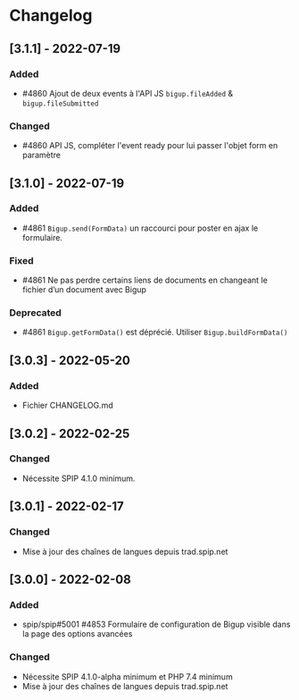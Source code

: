 # Changelog

## [3.1.1] - 2022-07-19

### Added

- #4860 Ajout de deux events à l'API JS `bigup.fileAdded` & `bigup.fileSubmitted`

 ### Changed

- #4860 API JS, compléter l'event ready pour lui passer l'objet form en paramètre


## [3.1.0] - 2022-07-19

### Added

- #4861 `Bigup.send(FormData)` un raccourci pour poster en ajax le formulaire.

### Fixed

- #4861 Ne pas perdre certains liens de documents en changeant le fichier d’un document avec Bigup

### Deprecated

- #4861 `Bigup.getFormData()` est déprécié. Utiliser `Bigup.buildFormData()`


## [3.0.3] - 2022-05-20

### Added

- Fichier CHANGELOG.md


## [3.0.2] - 2022-02-25

### Changed

- Nécessite SPIP 4.1.0 minimum.


## [3.0.1] - 2022-02-17

### Changed

- Mise à jour des chaînes de langues depuis trad.spip.net


## [3.0.0] - 2022-02-08

### Added

- spip/spip#5001 #4853 Formulaire de configuration de Bigup visible dans la page des options avancées

### Changed

- Nécessite SPIP 4.1.0-alpha minimum et PHP 7.4 minimum
- Mise à jour des chaînes de langues depuis trad.spip.net
